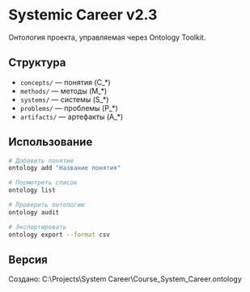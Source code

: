 # Systemic Career v2.3

Онтология проекта, управляемая через Ontology Toolkit.

## Структура

- `concepts/` — понятия (C_*)
- `methods/` — методы (M_*)
- `systems/` — системы (S_*)
- `problems/` — проблемы (P_*)
- `artifacts/` — артефакты (A_*)

## Использование

```bash
# Добавить понятие
ontology add "Название понятия"

# Посмотреть список
ontology list

# Проверить онтологию
ontology audit

# Экспортировать
ontology export --format csv
```

## Версия

Создано: C:\Projects\System Career\Course_System_Career\.ontology
